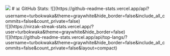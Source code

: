  <img src="https://media.tenor.com/pHsc-VB8NccAAAAi/horse-horses.gif"/>
# 📊 GitHub Stats:
![](https://github-readme-stats.vercel.app/api?username=turbokwaka&theme=graywhite&hide_border=false&include_all_commits=false&count_private=false)<br/>
![](https://nirzak-streak-stats.vercel.app/?user=turbokwaka&theme=graywhite&hide_border=false)<br/>
![](https://github-readme-stats.vercel.app/api/top-langs/?username=turbokwaka&theme=graywhite&hide_border=false&include_all_commits=false&count_private=false&layout=compact)
